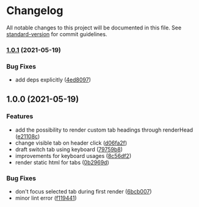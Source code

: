 # Changelog

All notable changes to this project will be documented in this file. See [standard-version](https://github.com/conventional-changelog/standard-version) for commit guidelines.

### [1.0.1](https://github.com/brunoscopelliti/react-tabs/compare/v1.0.0...v1.0.1) (2021-05-19)


### Bug Fixes

* add deps explicitly ([4ed8097](https://github.com/brunoscopelliti/react-tabs/commits/4ed80972545769110833041579228a3f4282a8a8))

## 1.0.0 (2021-05-19)


### Features

* add the possibility to render custom tab headings through renderHead ([e21108c](https://github.com/brunoscopelliti/react-tabs/commits/e21108c1e72bc5b40a83992a9ff6cd33f8b0d69f))
* change visible tab on header click ([d06fa2f](https://github.com/brunoscopelliti/react-tabs/commits/d06fa2fdb2d803ed475296935cf256e6ea65abfe))
* draft switch tab using keyboard ([79759b8](https://github.com/brunoscopelliti/react-tabs/commits/79759b8d16e437747f88d1edb6c7bff678e6eb6a))
* improvements for keyboard usages ([8c56df2](https://github.com/brunoscopelliti/react-tabs/commits/8c56df2b97e5e5e12c6fe70f2548c3dcfc0818bb))
* render static html for tabs ([0b2969d](https://github.com/brunoscopelliti/react-tabs/commits/0b2969da1fd14daa7ec307cab8c377fc423cf84f))


### Bug Fixes

* don't focus selected tab during first render ([6bcb007](https://github.com/brunoscopelliti/react-tabs/commits/6bcb00799703217b6f346d5337349e670d368e44))
* minor lint error ([f119441](https://github.com/brunoscopelliti/react-tabs/commits/f119441d1c3524a4fc382143fba16e9d77e107aa))
